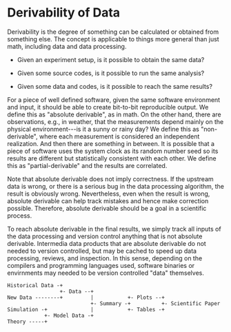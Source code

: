 # Derivability of Data

Derivability is the degree of something can be calculated or obtained
from something else.
The concept is applicable to things more general than just math,
including data and data processing.

* Given an experiment setup, is it possible to obtain the same data?

* Given some source codes, is it possible to run the same analysis?

* Given some data and codes, is it possible to reach the same results?

For a piece of well defined software, given the same software
environment and input, it should be able to create bit-to-bit
reproducible output.
We define this as "absolute derivable", as in math.
On the other hand, there are observations, e.g., in weather, that the
measurements depend mainly on the physical environment---is it a sunny
or rainy day?
We define this as "non-derivable", where each measurement is
considered an independent realization.
And then there are something in between.
It is possible that a piece of software uses the system clock as its
random number seed so its results are different but statistically
consistent with each other.
We define this as "partial-derivable" and the results are correlated.

Note that absolute derivable does not imply correctness.
If the upstream data is wrong, or there is a serious bug in the data
processing algorithm, the result is obviously wrong.
Nevertheless, even when the result is wrong, absolute derivable can
help track mistakes and hence make correction possible.
Therefore, absolute derivable should be a goal in a scientific
process.

To reach absolute derivable in the final results, we simply track all
inputs of the data processing and version control anything that is not
absolute derivable.
Intermedia data products that are absolute derivable do not needed to
version controlled, but may be cached to speed up data processing,
reviews, and inspection.
In this sense, depending on the compilers and programming languages
used, software binaries or envirnments may needed to be version
controlled "data" themselves.

```
Historical Data -+
                 +- Data --+
New Data --------+         |           +- Plots --+
                           +- Summary -+          +- Scientific Paper
Simulation -+              |           +- Tables -+
            +- Model Data -+
Theory -----+
```
